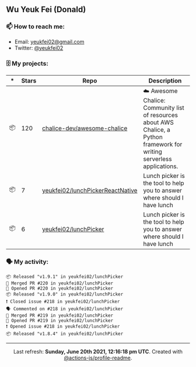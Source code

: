 ## Wu Yeuk Fei (Donald)

### 📫 How to reach me:

- Email: [yeukfei02@gmail.com](yeukfei02@gmail.com)
- Twitter: [@yeukfei02](https://twitter.com/yeukfei02)

### 🗄 My projects:

|*|Stars|Repo|Description|
|---|---|---|---|
| 📦 | 120 | [chalice-dev/awesome-chalice](https://github.com/chalice-dev/awesome-chalice) | ☁️ Awesome Chalice: Community list of resources about AWS Chalice, a Python framework for writing serverless applications. |
| 📦 | 7 | [yeukfei02/lunchPickerReactNative](https://github.com/yeukfei02/lunchPickerReactNative) | Lunch picker is the tool to help you to answer where should I have lunch |
| 📦 | 6 | [yeukfei02/lunchPicker](https://github.com/yeukfei02/lunchPicker) | Lunch picker is the tool to help you to answer where should I have lunch |

### 🗣 My activity:

```
📦 Released "v1.9.1" in yeukfei02/lunchPicker
🎉 Merged PR #220 in yeukfei02/lunchPicker
💪 Opened PR #220 in yeukfei02/lunchPicker
📦 Released "v1.9.0" in yeukfei02/lunchPicker
❗️ Closed issue #218 in yeukfei02/lunchPicker
🗣 Commented on #218 in yeukfei02/lunchPicker
🎉 Merged PR #219 in yeukfei02/lunchPicker
💪 Opened PR #219 in yeukfei02/lunchPicker
❗️ Opened issue #218 in yeukfei02/lunchPicker
📦 Released "v1.8.4" in yeukfei02/lunchPicker
```

---

<p align="center">Last refresh: <b>Sunday, June 20th 2021, 12:16:18 pm UTC</b>. Created with <a href=https://github.com/marketplace/actions/profile-readme>@actions-js/profile-readme</a>.</p>
